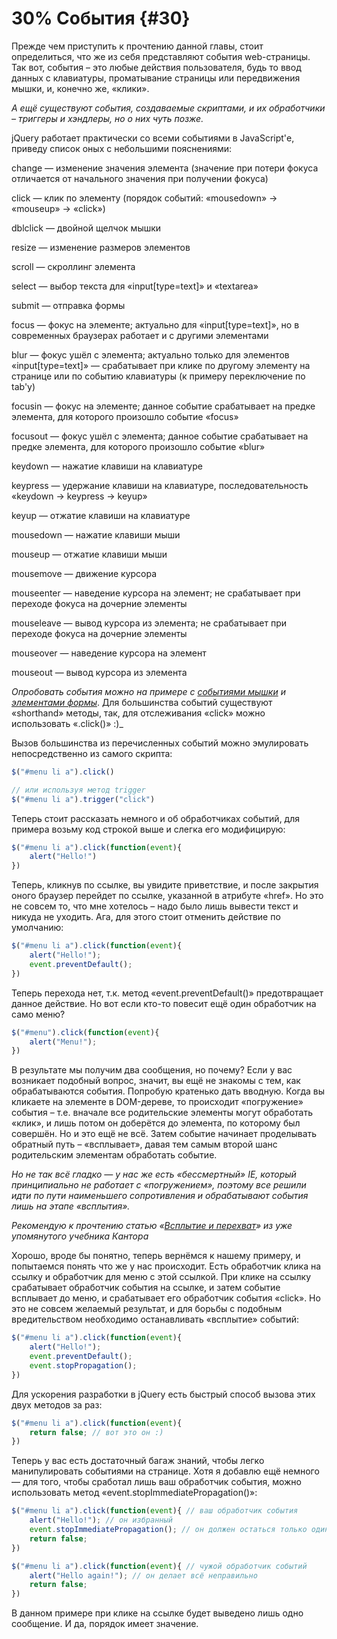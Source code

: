 # 30% События {#30}

Прежде чем приступить к прочтению данной главы, стоит определиться, что же из себя представляют события web-страницы. Так вот, события – это любые действия пользователя, будь то ввод данных с клавиатуры, проматывание страницы или передвижения мышки, и, конечно же, «клики».

_А ещё существуют события, создаваемые скриптами, и их обработчики – триггеры и хэндлеры, но о них чуть позже._

jQuery работает практически со всеми событиями в JavaScript'е, приведу список оных с небольшими пояснениями:

change — изменение значения элемента (значение при потери фокуса отличается от начального значения при получении фокуса)

click — клик по элементу (порядок событий: «mousedown» → «mouseup» → «click»)

dblclick — двойной щелчок мышки

resize — изменение размеров элементов

scroll — скроллинг элемента

select — выбор текста для «input[type=text]» и «textarea»

submit — отправка формы

focus — фокус на элементе; актуально для «input[type=text]», но в современных браузерах работает и с другими элементами

blur — фокус ушёл с элемента; актуально только для элементов «input[type=text]» — срабатывает при клике по другому элементу на странице или по событию клавиатуры (к примеру переключение по tab'у)

focusin — фокус на элементе; данное событие срабатывает на предке элемента, для которого произошло событие «focus»

focusout — фокус ушёл с элемента; данное событие срабатывает на предке элемента, для которого произошло событие «blur»

keydown — нажатие клавиши на клавиатуре

keypress — удержание клавиши на клавиатуре, последовательность «keydown → keypress → keyup»

keyup — отжатие клавиши на клавиатуре

mousedown — нажатие клавиши мыши

mouseup — отжатие клавиши мыши

mousemove — движение курсора

mouseenter — наведение курсора на элемент; не срабатывает при переходе фокуса на дочерние элементы

mouseleave — вывод курсора из элемента; не срабатывает при переходе фокуса на дочерние элементы

mouseover — наведение курсора на элемент

mouseout — вывод курсора из элемента

_Опробовать события можно на примере с [событиями мышки](http://anton.shevchuk.name/book/code/events.mouse.html) и [элементами формы](http://anton.shevchuk.name/book/code/events.form.html)_. Для большинства событий существуют «shorthand» методы, так, для отслеживания «click» можно использовать «.click()» :)_

Вызов большинства из перечисленных событий можно эмулировать непосредственно из самого скрипта:
```javascript
$("#menu li a").click()

// или используя метод trigger
$("#menu li a").trigger("click")

```

Теперь стоит рассказать немного и об обработчиках событий, для примера возьму код строкой выше и слегка его модифицирую:

```javascript
$("#menu li a").click(function(event){
    alert("Hello!")
})
```


Теперь, кликнув по ссылке, вы увидите приветствие, и после закрытия оного браузер перейдет по ссылке, указанной в атрибуте «href». Но это не совсем то, что мне хотелось – надо было лишь вывести текст и никуда не уходить. Ага, для этого стоит отменить действие по умолчанию:

```javascript
$("#menu li a").click(function(event){
    alert("Hello!");
    event.preventDefault();
})
```

Теперь перехода нет, т.к. метод «event.preventDefault()» предотвращает данное действие. Но вот если кто-то повесит ещё один обработчик на само меню?

```javascript
$("#menu").click(function(event){
    alert("Menu!");
})
```

В результате мы получим два сообщения, но почему? Если у вас возникает подобный вопрос, значит, вы ещё не знакомы с тем, как обрабатываются события. Попробую кратенько дать вводную. Когда вы кликаете на элементе в DOM-дереве, то происходит «погружение» события – т.е. вначале все родительские элементы могут обработать «клик», и лишь потом он доберётся до элемента, по которому был совершён. Но и это ещё не всё. Затем событие начинает проделывать обратный путь – «всплывает», давая тем самым второй шанс родительским элементам обработать событие.

_Но не так всё гладко — у нас же есть «бессмертный» IE, который принципиально не работает с «погружением», поэтому все решили идти по пути наименьшего сопротивления и обрабатывают события лишь на этапе «всплытия»._

_Рекомендую к прочтению статью «[Всплытие и перехват](https://learn.javascript.ru/event-bubbling)» из уже упомянутого учебника Кантора_

Хорошо, вроде бы понятно, теперь вернёмся к нашему примеру, и попытаемся понять что же у нас происходит. Есть обработчик клика на ссылку и обработчик для меню с этой ссылкой. При клике на ссылку срабатывает обработчик события на ссылке, и затем событие всплывает до меню, и срабатывает его обработчик события «click». Но это не совсем желаемый результат, и для борьбы с подобным вредительством необходимо останавливать «всплытие» событий:

```javascript
$("#menu li a").click(function(event){
    alert("Hello!");
    event.preventDefault();
    event.stopPropagation();
})
```

Для ускорения разработки в jQuery есть быстрый способ вызова этих двух методов за раз:

```javascript
$("#menu li a").click(function(event){
    return false; // вот это он :)
})
```

Теперь у вас есть достаточный багаж знаний, чтобы легко манипулировать событиями на странице. Хотя я добавлю ещё немного — для того, чтобы сработал лишь ваш обработчик события, можно использовать метод «event.stopImmediatePropagation()»:

```javascript
$("#menu li a").click(function(event){ // ваш обработчик события
    alert("Hello!"); // он избранный
    event.stopImmediatePropagation(); // он должен остаться только один
    return false;
})

$("#menu li a").click(function(event){ // чужой обработчик событий
    alert("Hello again!"); // он делает всё неправильно
    return false;
})
```

В данном примере при клике на ссылке будет выведено лишь одно сообщение. И да, порядок имеет значение.
